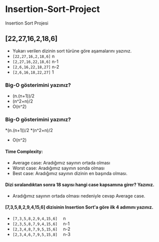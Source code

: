 # Insertion-Sort-Project
Insertion Sort Projesi


## [22,27,16,2,18,6] 

* Yukarı verilen dizinin sort türüne göre aşamalarını yazınız.
* ```[22,27,16,2,18,6]``` n
* ```[2,27,16,22,18,6]``` n-1 
* ```[2,6,16,22,18,27]``` n-2
* ```[2,6,16,18,22,27]``` 1

### Big-O gösterimini yazınız?
 * (n.(n+1))/2
 * (n^2+n)/2
 * O(n^2)

### Big-O gösterimini yazınız?
 *(n.(n+1))/2
 *(n^2+n)/2
 * O(n^2)
#### Time Complexity:
* Average case: Aradığımız sayının ortada olması
* Worst case: Aradığımız sayının sonda olması
* Best case: Aradığımız sayının dizinin en başında olması.


#### Dizi sıralandıktan sonra 18 sayısı hangi case kapsamına girer? Yazınız.

* Aradığımız sayının ortada olması nedeniyle cevap Average case.

#### [7,3,5,8,2,9,4,15,6] dizisinin Insertion Sort'a göre ilk 4 adımını yazınız.
* ``` [7,3,5,8,2,9,4,15,6]   ``` n
* ``` [2,3,5,8,7,9,4,15,6]   ``` n-1
* ``` [2,3,4,8,7,9,5,15,6]   ``` n-2
* ``` [2,3,4,6,7,9,5,15,8]   ``` n-3



